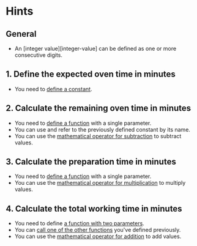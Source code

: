 # Hints

## General

- An [integer value][integer-value] can be defined as one or more consecutive digits.

## 1. Define the expected oven time in minutes

- You need to [define a constant][constant].

## 2. Calculate the remaining oven time in minutes

- You need to [define a function][function] with a single parameter.
- You can use and refer to the previously defined constant by its name.
- You can use the [mathematical operator for subtraction][arithmetical-operators] to subtract values.

## 3. Calculate the preparation time in minutes

- You need to [define a function][function] with a single parameter.
- You can use the [mathematical operator for multiplication][arithmetical-operators] to multiply values.

## 4. Calculate the total working time in minutes

- You need to define [a function with two parameters][multiple-parameters].
- You can [call one of the other functions][function] you've defined previously.
- You can use the [mathematical operator for addition][arithmetical-operators] to add values.

[integer value]: https://docs.swift.org/swift-book/documentation/the-swift-programming-language/thebasics/#Numeric-Literals
[constant]: https://docs.swift.org/swift-book/documentation/the-swift-programming-language/thebasics/#Constants-and-Variables
[function]: https://docs.swift.org/swift-book/documentation/the-swift-programming-language/functions#Defining-and-Calling-Functions
[arithmetical-operators]: https://docs.swift.org/swift-book/documentation/the-swift-programming-language/basicoperators/#Arithmetic-Operators
[multiple-parameters]: https://docs.swift.org/swift-book/documentation/the-swift-programming-language/functions/#Functions-With-Multiple-Parameters